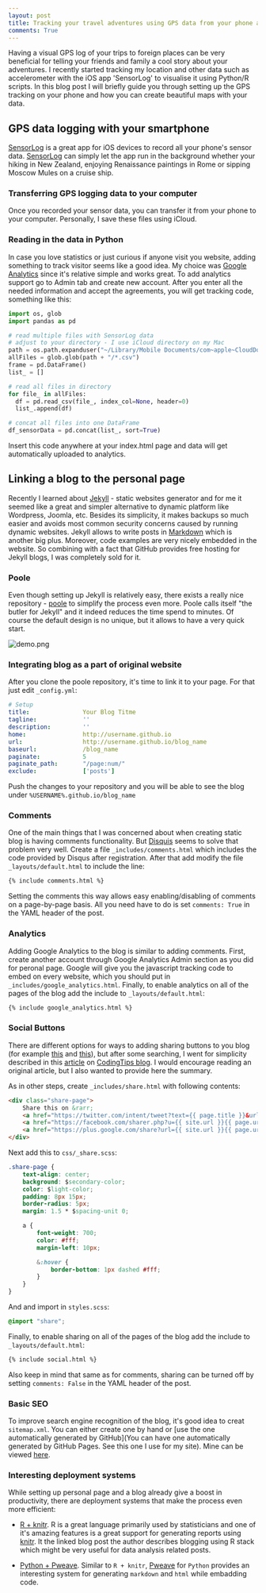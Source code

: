 ```yaml
---
layout: post
title: Tracking your travel adventures using GPS data from your phone and Python/folium
comments: True
---
```

<!--
Having a personal webpage and blog can be very beneficial for a developer. I recently decided to create my own page and a blog and felt that some guide with the problem I faced and how I solved them would be useful. This guide is meant to help people that are familiar with what Git and Github is to get up and running with GitHub Pages and Jekyll in an just couple of hours.
-->

Having a visual GPS log of your trips to foreign places can be very beneficial for telling your friends and family a cool story about your adventures. I recently started tracking my location and other data such as accelerometer with the iOS app 'SensorLog' to visualise it using Python/R scripts. In this blog post I will briefly guide you through setting up the GPS tracking on your phone and how you can create beautiful maps with your data.



GPS data logging with your smartphone
---

[SensorLog](https://itunes.apple.com/us/app/sensorlog/id388014573?mt=8) is a great app for iOS devices to record all your phone's sensor data. [SensorLog](https://itunes.apple.com/us/app/sensorlog/id388014573?mt=8) can simply let the app run in the background whether your hiking in New Zealand, enjoying Renaissance paintings in Rome or sipping Moscow Mules on a cruise ship.

<!--
Since there are many articles online about creating GitHub Pages, I will only write down simplified steps creating a personal page:

1. Create a folder locally and initialize `git` repository in that folder by `git init`.
2. Create a simple `index.html` and add it to the repo by `git add index.html`.
3. Commit you changes by doing `git commit -m 'init'`.
4. Create a remote repository on Github as described [here](https://help.github.com/articles/create-a-repo/). Name it `ANYNAME.github.io`.
5. If needed setup `ssh` keys as described [here](https://help.github.com/articles/generating-ssh-keys/).
6. Add remote repository to your local repository by `git add remote REMOTE_URL`. More detailed steps are can be found [here](https://help.github.com/articles/adding-an-existing-project-to-github-using-the-command-line/).
-->

### Transferring GPS logging data to your computer

Once you recorded your sensor data, you can transfer it from your phone to your computer. Personally, I save these files using iCloud.

<!--
Here are some good websites :

* [Html5up](https://html5up.net)
* [WIX](http://www.wix.com/website/templates/html/personal/1)
* [FreeWebTemplates](http://www.freewebtemplates.com/personal/)
-->

### Reading in the data in Python

In case you love statistics or just curious if anyone visit you website, adding something to track visitor seems like a good idea. My choice was [Google Analytics](http://www.google.com/analytics/) since it's relative simple and works great. To add analytics support go to Admin tab and create new account. After you enter all the needed information and accept the agreements, you will get tracking code, something like this:

``` python
import os, glob
import pandas as pd

# read multiple files with SensorLog data
# adjust to your directory - I use iCloud directory on my Mac
path = os.path.expanduser("~/Library/Mobile Documents/com~apple~CloudDocs/SensorLogData")  
allFiles = glob.glob(path + "/*.csv")
frame = pd.DataFrame()
list_ = []

# read all files in directory
for file_ in allFiles:
  df = pd.read_csv(file_, index_col=None, header=0)
  list_.append(df)

# concat all files into one DataFrame
df_sensorData = pd.concat(list_, sort=True)
```

Insert this code anywhere at your index.html page and data will get automatically uploaded to analytics.

Linking a blog to the personal page
---

Recently I learned about [Jekyll](http://jekyllrb.com/) - static websites generator and for me it seemed like a great and simpler alternative to dynamic platform like Wordpress, Joomla, etc. Besides its simplicity, it makes backups so much easier and avoids most common security concerns caused by running dynamic websites. Jekyll allows to write posts in [Markdown](https://en.wikipedia.org/wiki/Markdown) which is another big plus. Moreover, code examples are very nicely embedded in the website. So combining with a fact that GitHub provides free hosting for Jekyll blogs, I was completely sold for it.

### Poole

Even though setting up Jekyll is relatively easy, there exists a really nice repository - [poole](https://github.com/poole/poole) to simplify the process even more. Poole calls itself "the butler for Jekyll" and it indeed reduces the time spend to minutes. Of course the default design is no unique, but it allows to have a very quick start.

![demo.png](https://camo.githubusercontent.com/913caa38048fb4c6ed8767ab206f02b3fbc10f40/68747470733a2f2f662e636c6f75642e6769746875622e636f6d2f6173736574732f39383638312f313833313232382f34326166366336612d373338342d313165332d393866622d6530623932336565303436382e706e67)


### Integrating blog as a part of original website

After you clone the poole repository, it's time to link it to your page. For that just edit `_config.yml`:

``` YAML
# Setup
title:               Your Blog Titme
tagline:             ''
description:         ''
home:                http://username.github.io
url:                 http://username.github.io/blog_name
baseurl:             /blog_name
paginate:            5
paginate_path:       "/page:num/"
exclude:             ['posts']
```

Push the changes to your repository and you will be able to see the blog under `%USERNAME%.github.io/blog_name`

### Comments

One of the main things that I was concerned about when creating static blog is having comments functionality. But [Disquis](https://disqus.com/) seems to solve that problem very well. Create a file `_includes/comments.html` which includes the code provided by Disqus after registration. After that add modify the file `_layouts/default.html` to include the line:

``` html
{% include comments.html %}
```

Setting the comments this way allows easy enabling/disabling of comments on a page-by-page basis. All you need have to do is set `comments: True` in the YAML header of the post.

### Analytics

Adding Google Analytics to the blog is similar to adding comments. First, create another account through Google Analytics Admin section as you did for peronal page. Google will give you the javascript tracking code to embed on every website, which you should put in `_includes/google_analytics.html`. Finally, to enable analytics on all of the pages of the blog add the include to `_layouts/default.html`:

``` html
{% include google_analytics.html %}
```

### Social Buttons

There are different options for ways to adding sharing buttons to you blog (for example [this](https://github.com/carrot/share-button) and [this](https://github.com/lipis/bootstrap-social)), but after some searching, I went for simplicity described in this [article](http://codingtips.kanishkkunal.in/share-buttons-jekyll/) on [CodingTips blog](http://codingtips.kanishkkunal.in/). I would encourage reading an original article, but I also wanted to provide here the summary.

As in other steps, create `_includes/share.html` with following contents:

``` html
<div class="share-page">
    Share this on &rarr;
    <a href="https://twitter.com/intent/tweet?text={{ page.title }}&url={{ site.url }}{{ page.url }}&via={{ site.twitter_username }}&related={{ site.twitter_username }}" rel="nofollow" target="_blank" title="Share on Twitter">Twitter</a>
    <a href="https://facebook.com/sharer.php?u={{ site.url }}{{ page.url }}" rel="nofollow" target="_blank" title="Share on Facebook">Facebook</a>
    <a href="https://plus.google.com/share?url={{ site.url }}{{ page.url }}" rel="nofollow" target="_blank" title="Share on Google+">Google+</a>
</div>
```

Next add this to `css/_share.scss`:

``` css
.share-page {
    text-align: center;
    background: $secondary-color;
    color: $light-color;
    padding: 8px 15px;
    border-radius: 5px;
    margin: 1.5 * $spacing-unit 0;

    a {
        font-weight: 700;
        color: #fff;
        margin-left: 10px;

        &:hover {
            border-bottom: 1px dashed #fff;
        }
    }
}
```

And and import in `styles.scss`:

``` css
@import "share";
```

Finally, to enable sharing on all of the pages of the blog add the include to `_layouts/default.html`:

``` html
{% include social.html %}
```

Also keep in mind that same as for comments, sharing can be turned off by setting `comments: False` in the YAML header of the post.

### Basic SEO

To improve search engine recognition of the blog, it's good idea to creat `sitemap.xml`. You can either create one by hand or [use the one automatically generated by GitHub](You can have one automatically generated by GitHub Pages. See this one I use for my site). Mine can be viewed [here]().

### Interesting deployment systems

While setting up personal page and a blog already give a boost in productivity, there are deployment systems that make the process even more efficient:

* [R + knitr](http://kevinushey.github.io/blog/2015/01/03/first-post/). R is a great language primarily used by statisticians and one of it's amazing features is a great support for generating reports using [knitr](http://yihui.name/knitr/). It the linked blog post the author describes blogging using R stack which might be very useful for data analysis related posts.

* [Python + Pweave](http://iaingallagher.tumblr.com/post/41359279059/python-pweave-and-pandoc-howto). Similar to `R + knitr`, [Pweave](http://mpastell.com/pweave/) for `Python` provides an interesting system for generating `markdown` and `html` while embadding code.
